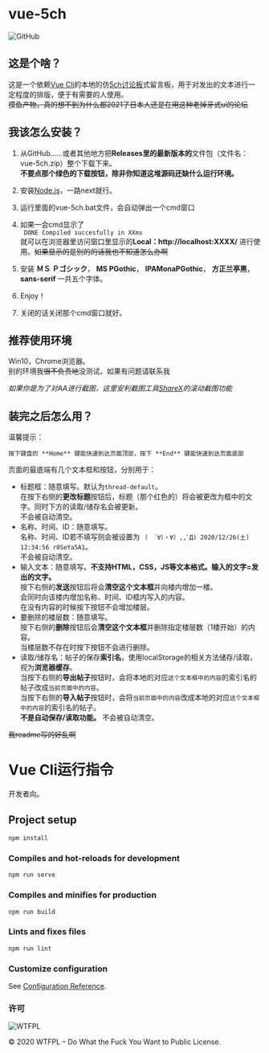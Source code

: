 # vue-5ch
![GitHub](https://img.shields.io/github/license/iconteral/UJShealthChecker)
## 这是个啥？
  
这是一个依赖[Vue Cli](https://cli.vuejs.org/zh/)的本地的仿[5ch讨论板](https://www2.5ch.net/5ch.html)式留言板，用于对发出的文本进行一定程度的排版，便于有需要的人使用。  
~~摸鱼产物，真的想不到为什么都2021了日本人还是在用这种老掉牙式ui的论坛~~

## 我该怎么安装？

1. 从GitHub……或者其他地方把**Releases里的最新版本的**文件包（文件名：vue-5ch.zip）整个下载下来。  
**不要点那个绿色的下载按钮，除非你知道这堆源码还缺什么运行环境。**
2. 安装[Node.js](http://nodejs.cn/)，一路next就行。
3. 运行里面的vue-5ch.bat文件，会自动弹出一个cmd窗口  
4. 如果一会cmd显示了  
``` DONE Compiled succesfully in XXms```  
就可以在浏览器里访问窗口里显示的**Local：http://localhost:XXXX/** 进行使用。~~如果显示的是别的的话我也不知道怎么办啊~~
5. 安装 **ＭＳ Ｐゴシック**， **MS PGothic**， **IPAMonaPGothic**， **方正兰亭黑**， **sans-serif** 一共五个字体。
6. Enjoy！

7. 关闭的话关闭那个cmd窗口就好。
## 推荐使用环境

Win10，Chrome浏览器。  
别的环境我~~很不负责地~~没测试，如果有问题请联系我  
  
*如果你是为了对AA进行截图，这里安利截图工具[ShareX](https://getsharex.com/)的滚动截图功能*

## 装完之后怎么用？

温馨提示： 
``` 
按下键盘的 **Home** 键能快速到达页面顶部，按下 **End** 键能快速到达页面底部  
```

页面的最底端有几个文本框和按钮，分别用于：  
- 标题框：随意填写。默认为```thread-default```。  
在按下右侧的**更改标题**按钮后，标题（那个红色的）将会被更改为框中的文字。同时下方的读取/储存名会被更新。  
不会被自动清空。
- 名称、时间、ID：随意填写。  
名称、时间、ID若不填写则会被设置为 ```（　´∀）・∀）,,ﾟД) 2020/12/26(土) 12:34:56 r0SeYa5A1```。  
不会被自动清空。
- 输入文本：随意填写。**不支持HTML，CSS，JS等文本格式。输入的文字=发出的文字。**  
按下右侧的**发送**按钮后将会**清空这个文本框**并向楼内增加一楼。  
会同时向该楼内增加名称、时间、ID框内写入的内容。  
在没有内容的时候按下按钮不会增加楼层。
- 要删除的楼层数：随意填写。  
按下右侧的**删除**按钮后会**清空这个文本框**并删除指定楼层数（1楼开始）的内容。  
当楼层数不存在时按下按钮不会进行删除。
- 读取/储存名：帖子的保存**索引名**，使用localStorage的相关方法储存/读取，视为**浏览器缓存**。  
当按下右侧的**导出帖子**按钮时，会将本地的对应```这个文本框中的内容```的索引名的帖子改成```当前页面中的内容```。  
当按下右侧的**导入帖子**按钮时，会将```当前页面中的内容```改成本地的对应```这个文本框中的内容```的索引名的帖子。  
**不是自动保存/读取功能。** 不会被自动清空。

  
~~我readme写的好乱啊~~

# Vue Cli运行指令

开发者向。

## Project setup
```
npm install
```

### Compiles and hot-reloads for development
```
npm run serve
```

### Compiles and minifies for production
```
npm run build
```

### Lints and fixes files
```
npm run lint
```

### Customize configuration
See [Configuration Reference](https://cli.vuejs.org/config/).
### 许可

![WTFPL](http://www.wtfpl.net/wp-content/uploads/2012/12/wtfpl-badge-1.png)

© 2020 WTFPL – Do What the Fuck You Want to Public License.
